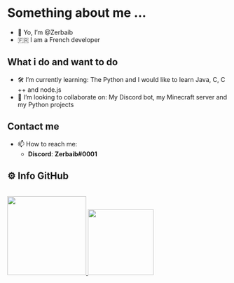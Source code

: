 # Something about me ...
- 👋 Yo, I’m @Zerbaib
- 🇫🇷 I am a French developer
## What i do and want to do
- 🛠 I’m currently learning:
  The Python and I would like to learn Java, C, C ++ and node.js
- 🤝 I’m looking to collaborate on:
  My Discord bot, my Minecraft server and my Python projects
## Contact me
- 📫 How to reach me:
  - **Discord**: **Zerbaib#0001**
## ⚙️ Info GitHub
<br>
<a href="https://github.com/Zerbaib">
  <img height="180em" src="https://github-readme-stats-eight-theta.vercel.app/api?username=Zerbaib&show_icons=true&theme=react&include_all_commits=true&locale=fr"/>
  <img height="150em" src="https://github-readme-stats-eight-theta.vercel.app/api/top-langs/?username=Zerbaib&layout=compact&langs_count=8&theme=react&locale=fr"/>
</a>

